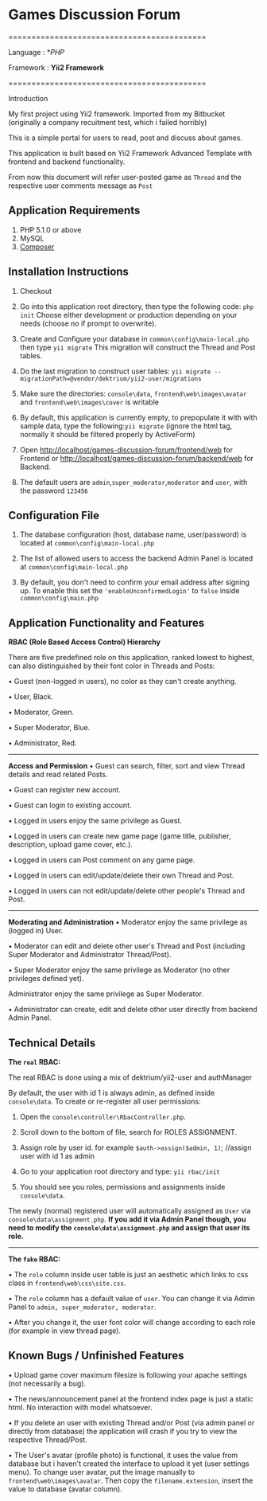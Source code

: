 # **Games Discussion Forum** #
===========================================

Language  : **PHP* 

Framework : **Yii2 Framework** 

===========================================

Introduction 

My first project using Yii2 framework. Imported from my Bitbucket (originally a company recuitment test, which i failed horribly)

This is a simple portal for users to read, post and discuss about games. 


This application is built based on Yii2 Framework Advanced Template with frontend and backend functionality. 


From now this document will refer user-posted game as `Thread` and the respective user comments message as `Post` 


Application Requirements
------------------------------------------
1. PHP 5.1.0 or above
2. MySQL
3. [Composer](http://www.getcomposer.org)


Installation Instructions
------------------------------------------
1. Checkout

2. Go into this application root directory, then type the following code: `php init`
	Choose either development or production depending on your needs (choose no if prompt to overwrite).

3. Create and Configure your database in `common\config\main-local.php` then type `yii migrate`
	This migration will construct the Thread and Post tables.

4. Do the last migration to construct user tables: ```yii migrate --migrationPath=@vendor/dektrium/yii2-user/migrations```

5. Make sure the directories: `console\data`, `frontend\web\images\avatar` and `frontend\web\images\cover` is writable

6. By default, this application is currently empty, to prepopulate it with with sample data, type the following:`yii migrate` (ignore the html tag, normally it should be filtered properly by ActiveForm)

7. Open [http://localhost/games-discussion-forum/frontend/web](http://localhost/games-discussion-forum/frontend/web) for Frontend or [http://localhost/games-discussion-forum/backend/web](http://localhost/games-discussion-forum/backend/web) for Backend.

8. The default users are `admin`,`super_moderator`,`moderator` and `user`, with the password `123456`


Configuration File
------------------------------------------
1. The database configuration (host, database name, user/password) is located at `common\config\main-local.php` 

2. The list of allowed users to access the backend Admin Panel is located at `common\config\main-local.php`

3. By default, you don't need to confirm your email address after signing up. To enable this set the `'enableUnconfirmedLogin'` to `false` inside `common\config\main.php`


Application Functionality and Features
------------------------------------------
**RBAC (Role Based Access Control) Hierarchy**

There are five predefined role on this application, ranked lowest to highest, 
can also distinguished by their font color in Threads and Posts:

• Guest (non-logged in users), no color as they can't create anything. 

• User, Black. 

• Moderator, Green. 

• Super Moderator, Blue. 

• Administrator, Red. 

----

**Access and Permission**
• Guest can search, filter, sort and view Thread details and read related Posts.

• Guest can register new account.

• Guest can login to existing account.

• Logged in users enjoy the same privilege as Guest.

• Logged in users can create new game page (game title, publisher, description, upload game cover, etc.).

• Logged in users can Post comment on any game page.

• Logged in users can edit/update/delete their own Thread and Post.

• Logged in users can not edit/update/delete other people's Thread and Post.

-----         

**Moderating and Administration**
• Moderator enjoy the same privilege as (logged in) User.

• Moderator can edit and delete other user's Thread and Post (including Super Moderator and Administrator Thread/Post).

• Super Moderator enjoy the same privilege as Moderator (no other privileges defined yet).

 Administrator enjoy the same privilege as Super Moderator.

• Administrator can create, edit and delete other user directly from backend Admin Panel.


 

Technical Details
------------------------------------------

**The `real` RBAC:**

The real RBAC is done using a mix of dektrium/yii2-user and authManager

By default, the user with id 1 is always admin, as defined inside `console\data`. 
To create or re-register all user permissions:

1. Open the `console\controller\RbacController.php`.

2. Scroll down to the bottom of file, search for ROLES ASSIGNMENT.

3. Assign role by user id. for example `$auth->assign($admin, 1)`; //assign user with id 1 as admin

4. Go to your application root directory and type: `yii rbac/init`

5. You should see you roles, permissions and assignments inside `console\data`.

The newly (normal) registered user will automatically assigned as `User` via `console\data\assignment.php`. **If you add it via Admin Panel though, you need to modify the `console\data\assignment.php` and assign that user its role.**

-----
**The `fake` RBAC:**

• The `role` column inside user table is just an aesthetic which links to css class in `frontend\web\css\site.css`.

• The `role` column has a default value of `user`. You can change it via Admin Panel to `admin, super_moderator, moderator`.

• After you change it, the user font color will change according to each role (for example in view thread page).




Known Bugs / Unfinished Features
------------------------------------------
• Upload game cover maximum filesize is following your apache settings (not necessarily a bug).

• The news/announcement panel at the frontend index page is just a static html. No interaction with model whatsoever.

• If you delete an user with existing Thread and/or Post (via admin panel or directly from database) the application will crash if you try to view the respective Thread/Post.

• The User's avatar (profile photo) is functional, it uses the value from database but i haven't created the interface to upload it yet (user settings menu). To change user avatar, put the image manually to `frontend\web\images\avatar`. Then copy the `filename.extension`, insert the value to database (avatar column).
